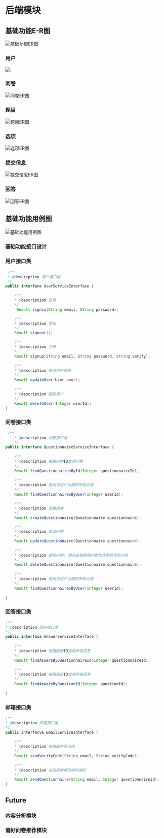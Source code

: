 # 后端模块

## 基础功能E-R图

![基础功能ER图](./Readme.assets/基础功能ER图.png)

### 用户

![](./Readme.assets/用户ER图.png)



### 问卷

![问卷ER图](./Readme.assets/问卷ER图.png)

### 题目

![题目ER图](./Readme.assets/题目ER图.png)

### 选项

![选项ER图](./Readme.assets/选项ER图.png)

###  提交信息

![提交信息ER图](./Readme.assets/提交信息ER图.png)

### 回答

![回答ER图](./Readme.assets/回答ER图.png)

## 基础功能用例图

![基础功能用例图](./Readme.assets/基础功能用例图.png)

### 基础功能接口设计

### 用户接口类

```java
 /**
 * @description 用户接口类
 */
public interface UserServiceInterface {

    /**
    * @description 登录
    */
     Result signin(String email, String password);

    /**
    * @description 登出
    */
    Result signout();

    /**
    * @description 注册
    */
    Result signup(String email, String password, String verify);
    
    /**
    * @description 修改用户信息
    */
    Result updateUser(User user);
    
    /**
    * @description 删除用户
    */
    Result deleteUser(Integer userId);
}
```
### 问卷接口类

```java
 /**
    * @description 问卷接口类
    */
public interface QuestionnaireServiceInterface {
    
    /**
    * @description 根据问卷ID查询问卷
    */
    Result findQuestionnairesById(Integer questionnaireId);
    
    /**
    * @description 查询该用户创建的所有问卷
    */
    Result findQuestionnairesByUser(Integer userId);

    /**
    * @description 创建问卷
    */
    Result createQuestionnaire(Questionnaire questionnaire);

    /**
    * @description 修改问卷
    */
    Result updateQuestionnaire(Questionnaire questionnaire);
    
    /**
    * @description 删除问卷: 需先级联删除问卷包含的选项和问答
    */
    Result deleteQuestionnaire(Questionnaire questionnaire);
    
    /**
    * @description 查询该用户创建的所有问卷
    */
    Result findQuestionnairesByUser(Integer userId);   
    
}
```

### 回答接口类

```java
/**
* @description 回答接口类
*/
public interface AnswerServiceInterface {
    
    /**
	* @description 根据问卷ID查询所有回答
	*/
    Result findAswersByQuestionnaireId(Integer questionnaireId);
    
    /**
	* @description 根据题目ID查询所有回答
	*/
    Result findAswersByQuestionId(Integer questionId);
    
}
```
### 邮箱接口类

```java
/**
* @description 邮箱接口类
*/
public interfacve EmailServiceInterface {
    
    /**
    * @description 发送邮件验证码
    */
    Result sendVerifyCode(String email, String verifyCode);
    
    /**
    * @description 发送问卷填写邮件通知
    */
    Result sendQuestionnaire(String email, Integer questionnaireid);
}
```

## Future

### 内容分析模块

### 偏好问卷推荐模块